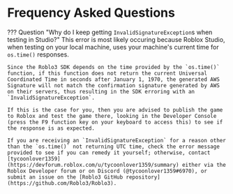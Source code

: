 # Frequency Asked Questions

??? Question "Why do I keep getting `InvalidSignatureException`s when testing in Studio?"
    This error is most likely occuring because Roblox Studio, when testing on your local machine, uses your machine's current time for `os.time()` responses. 
    
    Since the Roblo3 SDK depends on the time provided by the `os.time()` function, if this function does not return the current Universal Coordinated Time in seconds after January 1, 1970, the generated AWS Signature will not match the confirmation signature generated by AWS on their servers, thus resulting in the SDK erroring with an `InvalidSignatureException`.
    
    If this is the case for you, then you are advised to publish the game to Roblox and test the game there, looking in the Developer Console (press the F9 function key on your keyboard to access this) to see if the response is as expected.

    If you are receiving an `InvalidSignatureException` for a reason other than the `os.time()` not returning UTC time, check the error message provided to see if you can remedy it yourself; otherwise, contact [tycoonlover1359](https://devforum.roblox.com/u/tycoonlover1359/summary) either via the Roblox Developer forum or on Discord (@tycoonlover1359#6970), or submit an issue on the [Roblo3 GitHub repository](https://github.com/Roblo3/Roblo3).